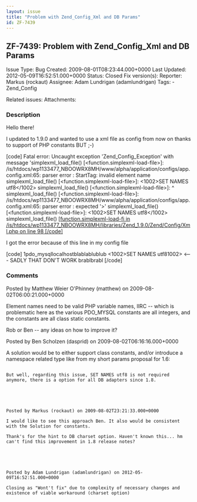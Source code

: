 ```yaml
---
layout: issue
title: "Problem with Zend_Config_Xml and DB Params"
id: ZF-7439
---
```


ZF-7439: Problem with Zend\_Config\_Xml and DB Params
-----------------------------------------------------

 Issue Type: Bug Created: 2009-08-01T08:23:44.000+0000 Last Updated: 2012-05-09T16:52:51.000+0000 Status: Closed Fix version(s): 
 Reporter:  Markus (rockaut)  Assignee:  Adam Lundrigan (adamlundrigan)  Tags: - Zend\_Config
 
 Related issues: 
 Attachments: 
### Description

Hello there!

I updated to 1.9.0 and wanted to use a xml file as config from now on thanks to support of PHP constants BUT ;-)

[code] Fatal error: Uncaught exception 'Zend\_Config\_Exception' with message 'simplexml\_load\_file() [<function.simplexml-load-file>]: /is/htdocs/wp1133477\_NBOOWRX8MH/www/alpha/application/configs/app.config.xml:65: parser error : StartTag: invalid element name simplexml\_load\_file() [<function.simplexml-load-file>]: <1002>SET NAMES utf8</1002> simplexml\_load\_file() [<function.simplexml-load-file>]: ^ simplexml\_load\_file() [<function.simplexml-load-file>]: /is/htdocs/wp1133477\_NBOOWRX8MH/www/alpha/application/configs/app.config.xml:65: parser error : expected '>' simplexml\_load\_file() [<function.simplexml-load-file>]: <1002>SET NAMES utf8</1002> simplexml\_load\_file() [[function.simplexml-load-fi in /is/htdocs/wp1133477\_NBOOWRX8MH/libraries/Zend\_1.9.0/Zend/Config/Xml.php on line 98 [/code]](function.simplexml-load-file)

I got the error because of this line in my config file

[code] 1pdo\_mysqllocalhostblablablublub <1002>SET NAMES utf81002> <--- SADLY THAT DON'T WORK brablbrabl [/code]

 

 

### Comments

Posted by Matthew Weier O'Phinney (matthew) on 2009-08-02T06:00:21.000+0000

Element names need to be valid PHP variable names, IIRC -- which is problematic here as the various PDO\_MYSQL constants are all integers, and the constants are all class static constants.

Rob or Ben -- any ideas on how to improve it?

 

 

Posted by Ben Scholzen (dasprid) on 2009-08-02T06:16:16.000+0000

A solution would be to either support class constants, and/or introduce a namespace related type like from my short params proposal for 1.6:

```

But well, regarding this issue, SET NAMES utf8 is not required anymore, there is a option for all DB adapters since 1.8.

 

 

Posted by Markus (rockaut) on 2009-08-02T23:21:33.000+0000

I would like to see this approach Ben. It also would be consistent with the Solution for constants.

Thank's for the hint to DB charset option. Haven't known this... hm can't find this improvement in 1.8 release notes?

 

 

Posted by Adam Lundrigan (adamlundrigan) on 2012-05-09T16:52:51.000+0000

Closing as "Wont't fix" due to complexity of necessary changes and existence of viable workaround (charset option)

 

 